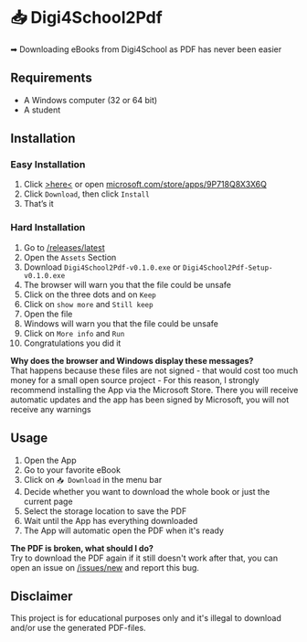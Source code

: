 # 📥 Digi4School2Pdf
➡ Downloading eBooks from Digi4School as PDF has never been easier

## Requirements
- A Windows computer (32 or 64 bit)
- A student

## Installation
### Easy Installation
1. Click [>here<](ms-windows-store://pdp/?productid=9P718Q8X3X6Q) or open [microsoft.com/store/apps/9P718Q8X3X6Q](https://www.microsoft.com/store/apps/9P718Q8X3X6Q)
2. Click `Download`, then click `Install`
3. That’s it

### Hard Installation
1. Go to [/releases/latest](https://github.com/hampoelz/Digi4School2Pdf/releases/latest)
2. Open the `Assets` Section
3. Download `Digi4School2Pdf-v0.1.0.exe` or `Digi4School2Pdf-Setup-v0.1.0.exe`
4. The browser will warn you that the file could be unsafe
5. Click on the three dots and on `Keep`
6. Click on `show more` and `Still keep`
7. Open the file
8. Windows will warn you that the file could be unsafe
9. Click on `More info` and `Run`
10. Congratulations you did it

__Why does the browser and Windows display these messages?__  
That happens because these files are not signed - that would cost too much money for a small open source project - For this reason, I strongly recommend installing the App via the Microsoft Store. There you will receive automatic updates and the app has been signed by Microsoft, you will not receive any warnings

## Usage
1. Open the App
2. Go to your favorite eBook
3. Click on `📥 Download` in the menu bar
4. Decide whether you want to download the whole book or just the current page
5. Select the storage location to save the PDF
6. Wait until the App has everything downloaded
7. The App will automatic open the PDF when it's ready

__The PDF is broken, what should I do?__  
Try to download the PDF again if it still doesn't work after that, you can open an issue on [/issues/new](https://github.com/rh-utensils/MusicPlayer/issues/new) and report this bug.

## Disclaimer
This project is for educational purposes only and it's illegal to download and/or use the generated PDF-files.